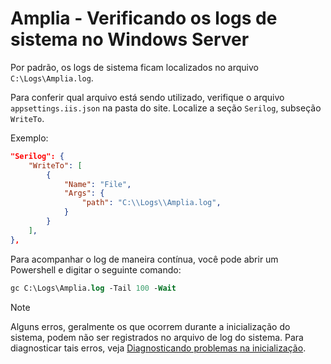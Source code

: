 ﻿# Amplia - Verificando os logs de sistema no Windows Server

Por padrão, os logs de sistema ficam localizados no arquivo `C:\Logs\Amplia.log`.

Para conferir qual arquivo está sendo utilizado, verifique o arquivo `appsettings.iis.json` na pasta do site. Localize a seção `Serilog`, subseção `WriteTo`.

Exemplo:

```json
"Serilog": {
	"WriteTo": [
		{
			"Name": "File",
			"Args": {
				"path": "C:\\Logs\\Amplia.log",
			}
		}
	],
},
```

Para acompanhar o log de maneira contínua, você pode abrir um Powershell e digitar o seguinte comando:

```ps
gc C:\Logs\Amplia.log -Tail 100 -Wait
```

> [!NOTE]
> Alguns erros, geralmente os que ocorrem durante a inicialização do sistema, podem não ser registrados no arquivo de log do sistema.
> Para diagnosticar tais erros, veja [Diagnosticando problemas na inicialização](startup-errors.md).
